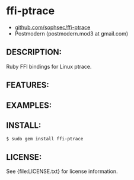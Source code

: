 # ffi-ptrace

* [github.com/sophsec/ffi-ptrace](http://github.com/sophsec/ffi-ptrace/)
* Postmodern (postmodern.mod3 at gmail.com)

## DESCRIPTION:

Ruby FFI bindings for Linux ptrace.

## FEATURES:

## EXAMPLES:

## INSTALL:

    $ sudo gem install ffi-ptrace

## LICENSE:

See {file:LICENSE.txt} for license information.


